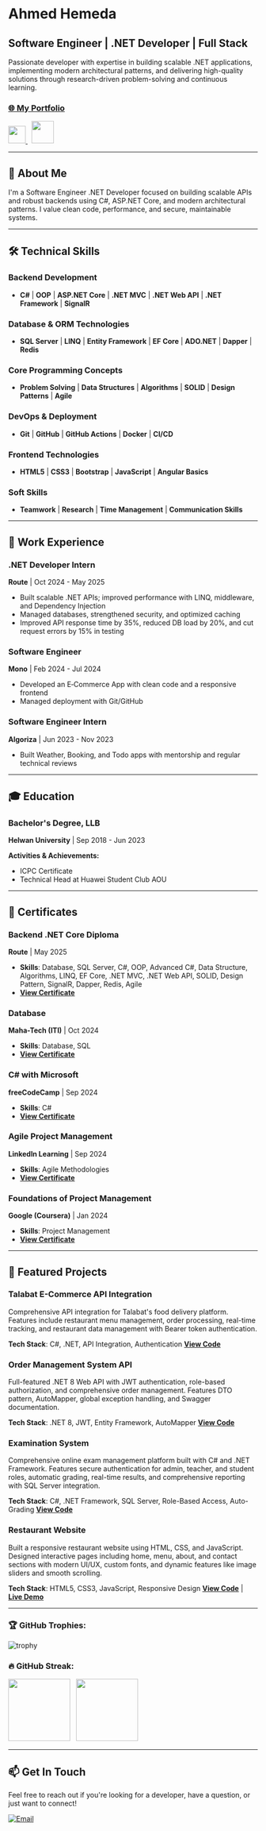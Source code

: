 <div align="left">  
  <h1>Ahmed Hemeda</h1>
  <h2>Software Engineer | .NET Developer | Full Stack</h2>
  
  <p>Passionate developer with expertise in building scalable .NET applications, implementing modern architectural patterns, and delivering high-quality solutions through research-driven problem-solving and continuous learning.</p>
</div>

### [🌐 My Portfolio](https://a-hemeda.github.io/Portfolio/)

  <p align="left">
    <a href="mailto:7hemeda@gmail.com"> <!-- Gmail -->
      <img src="https://github.com/user-attachments/assets/1a97a051-cc24-4738-a7a2-3f53365a9e93" height="35"/>
    </a>&nbsp;
    <a href="https://www.linkedin.com/in/a-hemeda"> <!-- LinkedIn Profile -->
      <img src="https://raw.githubusercontent.com/rahuldkjain/github-profile-readme-generator/master/src/images/icons/Social/linked-in-alt.svg" height="45"/>
    </a>
  </p>

--------------------------------------------------------

## 🚀 About Me

I'm a Software Engineer .NET Developer focused on building scalable APIs and robust backends using C#, ASP.NET Core, and modern architectural patterns. I value clean code, performance, and secure, maintainable systems.

--------------------------------------------------------

## 🛠️ Technical Skills

### Backend Development
- **C#** | **OOP** | **ASP.NET Core** | **.NET MVC** | **.NET Web API** | **.NET Framework** | **SignalR**

### Database & ORM Technologies
- **SQL Server** | **LINQ** | **Entity Framework** | **EF Core** | **ADO.NET** | **Dapper** | **Redis**

### Core Programming Concepts
- **Problem Solving** | **Data Structures** | **Algorithms** | **SOLID** | **Design Patterns** | **Agile**

### DevOps & Deployment
- **Git** | **GitHub** | **GitHub Actions** | **Docker** | **CI/CD**

### Frontend Technologies
- **HTML5** | **CSS3** | **Bootstrap** | **JavaScript** | **Angular Basics**

### Soft Skills
- **Teamwork** | **Research** | **Time Management** | **Communication Skills**

--------------------------------------------------------

## 💼 Work Experience

### .NET Developer Intern
**Route** | Oct 2024 - May 2025
- Built scalable .NET APIs; improved performance with LINQ, middleware, and Dependency Injection
- Managed databases, strengthened security, and optimized caching
- Improved API response time by 35%, reduced DB load by 20%, and cut request errors by 15% in testing

### Software Engineer
**Mono** | Feb 2024 - Jul 2024
- Developed an E‑Commerce App with clean code and a responsive frontend
- Managed deployment with Git/GitHub

### Software Engineer Intern
**Algoriza** | Jun 2023 - Nov 2023
- Built Weather, Booking, and Todo apps with mentorship and regular technical reviews

--------------------------------------------------------

## 🎓 Education

### Bachelor's Degree, LLB
**Helwan University** | Sep 2018 - Jun 2023

**Activities & Achievements:**
- ICPC Certificate
- Technical Head at Huawei Student Club AOU

--------------------------------------------------------

## 🏅 Certificates

### Backend .NET Core Diploma
**Route** | May 2025
- **Skills**: Database, SQL Server, C#, OOP, Advanced C#, Data Structure, Algorithms, LINQ, EF Core, .NET MVC, .NET Web API, SOLID, Design Pattern, SignalR, Dapper, Redis, Agile
- **[View Certificate](https://drive.google.com/file/d/1QxexUigIy7CT6yVzr_Rb2GiG4EHD1YpT/view?usp=sharing)**

### Database
**Maha-Tech (ITI)** | Oct 2024
- **Skills**: Database, SQL
- **[View Certificate](https://drive.google.com/file/d/1hSVMNE5G2POTEbrzaa-q9jRXCwNZpZaF/view?usp=sharing)**

### C# with Microsoft
**freeCodeCamp** | Sep 2024
- **Skills**: C#
- **[View Certificate](https://www.freecodecamp.org/certification/fcca3b32b19-3fc7-461c-a5b6-3209a0a5be51/foundational-c-sharp-with-microsoft)**

### Agile Project Management
**LinkedIn Learning** | Sep 2024
- **Skills**: Agile Methodologies
- **[View Certificate](https://www.linkedin.com/learning/certificates/f746213a42a37614e30c62819263645815df4b038dd10cbf026344fa7acf5d3d?trk=share_certificate)**

### Foundations of Project Management
**Google (Coursera)** | Jan 2024
- **Skills**: Project Management
- **[View Certificate](https://www.coursera.org/account/accomplishments/verify/EVA33U556NB3)**

--------------------------------------------------------

## 🚀 Featured Projects

### Talabat E-Commerce API Integration
Comprehensive API integration for Talabat's food delivery platform. Features include restaurant menu management, order processing, real-time tracking, and restaurant data management with Bearer token authentication.

**Tech Stack**: C#, .NET, API Integration, Authentication
**[View Code](https://github.com/A-Hemeda/Talabat-E-Commerce)**

### Order Management System API
Full-featured .NET 8 Web API with JWT authentication, role-based authorization, and comprehensive order management. Features DTO pattern, AutoMapper, global exception handling, and Swagger documentation.

**Tech Stack**: .NET 8, JWT, Entity Framework, AutoMapper
**[View Code](https://github.com/A-Hemeda/Order-Management-System)**

### Examination System
Comprehensive online exam management platform built with C# and .NET Framework. Features secure authentication for admin, teacher, and student roles, automatic grading, real-time results, and comprehensive reporting with SQL Server integration.

**Tech Stack**: C#, .NET Framework, SQL Server, Role-Based Access, Auto-Grading
**[View Code](https://github.com/A-Hemeda/Examination-System)**

### Restaurant Website
Built a responsive restaurant website using HTML, CSS, and JavaScript. Designed interactive pages including home, menu, about, and contact sections with modern UI/UX, custom fonts, and dynamic features like image sliders and smooth scrolling.

**Tech Stack**: HTML5, CSS3, JavaScript, Responsive Design
**[View Code](https://github.com/A-Hemeda/Restaurant)** | **[Live Demo](https://a-hemeda.github.io/Restaurant/)**

--------------------------------------------------------

<h3 align="left">🏆 GitHub Trophies:</h3>
  <p align="left">
  
  ![trophy](https://github-profile-trophy-ahmed.vercel.app/?username=A-Hemeda&theme=onestar&no-bg=true&no-frame=true&row=1&column=7)
  </div>

<h3 align="left">🔥 GitHub Streak:</h3>
  <p align="left">
    <!-- <img src="https://github-readme-stats.vercel.app/api?username=a-hemeda&show_icons=true&theme=highcontrast" height="125"/> &nbsp; <!-- GitHub Stats -->
    <img src="https://streak-stats.demolab.com/?user=a-hemeda&theme=highcontrast" height="125"/> &nbsp; <!-- GitHub Streak -->
    <img src="https://github-readme-stats.vercel.app/api/top-langs?username=a-hemeda&layout=compact&langs_count=6&theme=highcontrast" height="125"/> <!-- Most Used Languages -->
  </p>


--------------------------------------------------------

## 📫 Get In Touch

Feel free to reach out if you're looking for a developer, have a question, or just want to connect!

<div align="left">
  <a href="mailto:7hemeda@gmail.com">
    <img src="https://img.shields.io/badge/Gmail-D14836?style=for-the-badge&logo=gmail&logoColor=white" alt="Email">
  </a>
</div>
